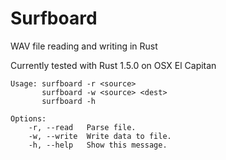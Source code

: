 # Surfboard
WAV file reading and writing in Rust

Currently tested with Rust 1.5.0 on OSX El Capitan

```
Usage: surfboard -r <source>
       surfboard -w <source> <dest>
       surfboard -h

Options:
    -r, --read   Parse file.
    -w, --write  Write data to file.
    -h, --help   Show this message.
```
